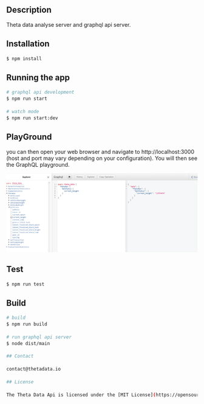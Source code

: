 ## Description

Theta data analyse server and graphql api server.

## Installation

```bash
$ npm install
```

## Running the app

```bash
# graphql api development
$ npm run start

# watch mode
$ npm run start:dev

```

## PlayGround

you can then open your web browser and navigate to http://localhost:3000 (host and port may vary depending on your configuration). You will then see the GraphQL playground.

![avatar](https://github.com/larryro/image/blob/main/playground_20211101112605.png?raw=true)

## Test

```bash
$ npm run test
```

## Build

```bash
# build
$ npm run build

# run graphql api server
$ node dist/main

## Contact

contact@thetadata.io

## License

The Theta Data Api is licensed under the [MIT License](https://opensource.org/licenses/MIT).
```
